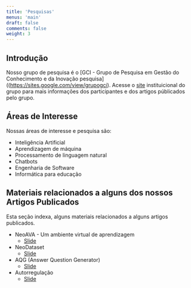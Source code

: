 ```yaml
---
title: 'Pesquisas'
menus: 'main'
draft: false
comments: false
weight: 3
---
```


## Introdução

Nosso grupo de pesquisa é o [GCI - Grupo de Pesquisa em Gestão do Conhecimento e da Inovação pesquisa]((https://sites.google.com/view/grupogci). Acesse o [site](https://sites.google.com/view/grupogci) instituicional do grupo  para mais informações dos participantes e dos artigos públicados pelo grupo.

## Áreas de Interesse

Nossas áreas de interesse e pesquisa são:

* Inteligência Artificial
* Aprendizagem de máquina
* Processamento de linguagem natural
* Chatbots
* Engenharia de Software
* Informática para educação


 ## Materiais relacionados a alguns dos nossos Artigos Publicados

 Esta seção indexa, alguns materiais relacionados a alguns artigos publicados.

* NeoAVA - Um ambiente virtual de aprendizagem
  - [Slide](https://www.researchgate.net/publication/385778737_NeoAVA_A_virtual_learning_environment_for_Self-Regulated_Learning_to_be_used_by_students_and_teachers)
* NeoDataset
  - [Slide](https://www.researchgate.net/publication/385778629_NeoDataset_Um_conjunto_de_dados_com_User_Stories_e_Story_Points)
* AQG (Answer Question Generator)
  - [Slide](https://www.researchgate.net/publication/385778557_Revisao_sobre_a_Geracao_Automatica_de_Questoes_na_Educacao_Tecnicas_Conjuntos_de_Dados_e_Metricas_de_Avaliacao)
* Autorregulação
  - [Slide](https://www.researchgate.net/publication/385778670_Modelagem_de_Autorregulacao_da_Aprendizagem_no_Ensino_Superior_Uma_Ferramenta_para_Automatizar_Levantamento_de_Perfis_e_Recomendacoes_Personalizadas)
 

 

